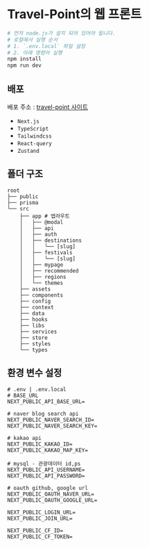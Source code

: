 # Travel-Point의 웹 프론트

```bash
# 먼저 node.js가 설치 되어 있어야 됩니다.
# 로컬에서 실행 순서
# 1. `.env.local` 파일 설정
# 2. 아래 명령어 실행
npm install
npm run dev
```

## 배포

배포 주소 : [travel-point 사이트](https://travel-point-umber.vercel.app/ "travel-point")

- `Next.js`
- `TypeScript`
- `Tailwindcss`
- `React-query`
- `Zustand`

## 폴더 구조

```text
root
├── public
├── prisma
└── src
    ├── app # 앱라우트
    │   ├── @modal
    │   ├── api
    │   ├── auth
    │   ├── destinations
    │   │   └── [slug]
    │   ├── festivals
    │   │   └── [slug]
    │   ├── mypage
    │   ├── recommended
    │   ├── regions
    │   └── themes
    ├── assets
    ├── components
    ├── config
    ├── context
    ├── data
    ├── hooks
    ├── libs
    ├── services
    ├── store
    ├── styles
    └── types
```

## 환경 변수 설정

```text:.env
# .env | .env.local
# BASE_URL
NEXT_PUBLIC_API_BASE_URL=

# naver blog search api
NEXT_PUBLIC_NAVER_SEARCH_ID=
NEXT_PUBLIC_NAVER_SEARCH_KEY=

# kakao api
NEXT_PUBLIC_KAKAO_ID=
NEXT_PUBLIC_KAKAO_MAP_KEY=

# mysql - 관광데이터 id,ps
NEXT_PUBLIC_API_USERNAME=
NEXT_PUBLIC_API_PASSWORD=

# oauth github, google url
NEXT_PUBLIC_OAUTH_NAVER_URL=
NEXT_PUBLIC_OAUTH_GOOGLE_URL=

NEXT_PUBLIC_LOGIN_URL=
NEXT_PUBLIC_JOIN_URL=

NEXT_PUBLIC_CF_ID=
NEXT_PUBLIC_CF_TOKEN=
```
